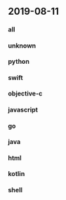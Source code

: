 ## 2019-08-11

#### all

#### unknown

#### python

#### swift

#### objective-c

#### javascript

#### go

#### java

#### html

#### kotlin

#### shell
